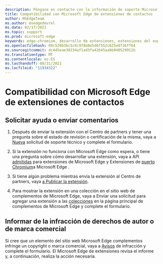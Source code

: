```yaml
---
description: Póngase en contacto con la información de soporte Microsoft Edge desarrollo de extensiones.
title: Compatibilidad con Microsoft Edge de extensiones de contactos
author: MSEdgeTeam
ms.author: msedgedevrel
ms.date: 02/17/2021
ms.topic: support
ms.prod: microsoft-edge
keywords: edge-chromium, desarrollo de extensiones, extensiones del explorador, complementos, centro de partners, desarrollador, soporte técnico
ms.openlocfilehash: 69c520b3bc5c8c978e8e5d6f552c625e8f36ff64
ms.sourcegitcommit: dc445eae30234af1ad3fa42645aabb940529912b
ms.translationtype: MT
ms.contentlocale: es-ES
ms.lasthandoff: 08/31/2021
ms.locfileid: "11934322"
---
```

# <a name="contact-microsoft-edge-extensions-support"></a>Compatibilidad con Microsoft Edge de extensiones de contactos


<!-- ====================================================================== -->
## <a name="request-help-or-submit-feedback"></a>Solicitar ayuda o enviar comentarios

1.  Después de enviar la extensión con el Centro de partners y tener una pregunta sobre el estado de revisión o certificación de la misma, vaya a [Nueva][MicrosoftSupportSupportrequestformE7a381be9c9aFafbEd76262bc93fd9e4] solicitud de soporte técnico y complete el formulario.

1.  Si la extensión no funciona con Microsoft Edge como espera, o tiene una pregunta sobre cómo desarrollar una extensión, vaya a API [admitidas][ExtensionsDeveloperGuideApiSupport] para extensiones de Microsoft Edge y Extensiones de [puerto Chromium][ExtensionsDeveloperGuidePortChromeExtension]a Microsoft Edge .

1.  Si tiene algún problema mientras envía la extensión al Centro de partners, vaya [a Publicar la extensión][ExtensionsPublishPublishExtension].

1.  Para mostrar la extensión en una colección en el sitio web de complementos de Microsoft Edge, vaya a Enviar una solicitud para agregar una extensión a las [colecciones][OfficeFormsPagesResponsepageAspxV4j5cvggr0grqy180bhbrw01uwybfaxnna1zkp3x2vun0ibsu1ymeu3vfy0vurrodewsjgwu00yry4u] en la página principal de complementos de Microsoft Edge y complete el formulario.


<!-- ====================================================================== -->
## <a name="report-copyright-or-trademark-infringement"></a>Informar de la infracción de derechos de autor o de marca comercial

Si cree que un elemento del sitio web Microsoft Edge complementos infringe un copyright o marca comercial, vaya a [Avisos][MicrosoftInfoMarketplaceHtml] de infracción y complete el formulario.  El Microsoft Edge de extensiones revisa el informe y, a continuación, realiza la acción necesaria.

<!-- links in this repo -->
[ExtensionsDeveloperGuideApiSupport]: ../developer-guide/api-support.md "API admitidas para Microsoft Edge extensiones | Microsoft Docs"
[ExtensionsDeveloperGuidePortChromeExtension]: ../developer-guide/port-chrome-extension.md "Portabilidad de la extensión | Microsoft Docs"
[ExtensionsPublishPublishExtension]: ./publish-extension.md "Publicar la extensión | Microsoft Docs"
<!-- other Microsoft links -->
[MicrosoftInfoMarketplaceHtml]: https://www.microsoft.com/info/Marketplace.html "Avisos de infracciones | Microsoft"

[MicrosoftSupportSupportrequestformE7a381be9c9aFafbEd76262bc93fd9e4]: https://support.microsoft.com/supportrequestform/e7a381be-9c9a-fafb-ed76-262bc93fd9e4 "Extensiones Nueva solicitud de | Soporte técnico de Microsoft"

[OfficeFormsPagesResponsepageAspxV4j5cvggr0grqy180bhbrw01uwybfaxnna1zkp3x2vun0ibsu1ymeu3vfy0vurrodewsjgwu00yry4u]: https://forms.office.com/Pages/ResponsePage.aspx?id=v4j5cvGGr0GRqy180BHbRw01UwyBfAxNna_1ZkP3X2VUN0lBSU1YMEU3VFY0VURRODEwSjgwU00yRy4u "Enviar una solicitud para agregar una extensión a las colecciones en la página principal de Microsoft Edge complementos | Microsoft Office Formularios"

